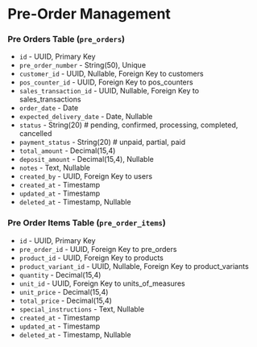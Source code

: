 # Pre-Order Management

### Pre Orders Table (`pre_orders`)

-   `id` - UUID, Primary Key
-   `pre_order_number` - String(50), Unique
-   `customer_id` - UUID, Nullable, Foreign Key to customers
-   `pos_counter_id` - UUID, Foreign Key to pos_counters
-   `sales_transaction_id` - UUID, Nullable, Foreign Key to sales_transactions
-   `order_date` - Date
-   `expected_delivery_date` - Date, Nullable
-   `status` - String(20) # pending, confirmed, processing, completed, cancelled
-   `payment_status` - String(20) # unpaid, partial, paid
-   `total_amount` - Decimal(15,4)
-   `deposit_amount` - Decimal(15,4), Nullable
-   `notes` - Text, Nullable
-   `created_by` - UUID, Foreign Key to users
-   `created_at` - Timestamp
-   `updated_at` - Timestamp
-   `deleted_at` - Timestamp, Nullable

### Pre Order Items Table (`pre_order_items`)

-   `id` - UUID, Primary Key
-   `pre_order_id` - UUID, Foreign Key to pre_orders
-   `product_id` - UUID, Foreign Key to products
-   `product_variant_id` - UUID, Nullable, Foreign Key to product_variants
-   `quantity` - Decimal(15,4)
-   `unit_id` - UUID, Foreign Key to units_of_measures
-   `unit_price` - Decimal(15,4)
-   `total_price` - Decimal(15,4)
-   `special_instructions` - Text, Nullable
-   `created_at` - Timestamp
-   `updated_at` - Timestamp
-   `deleted_at` - Timestamp, Nullable
